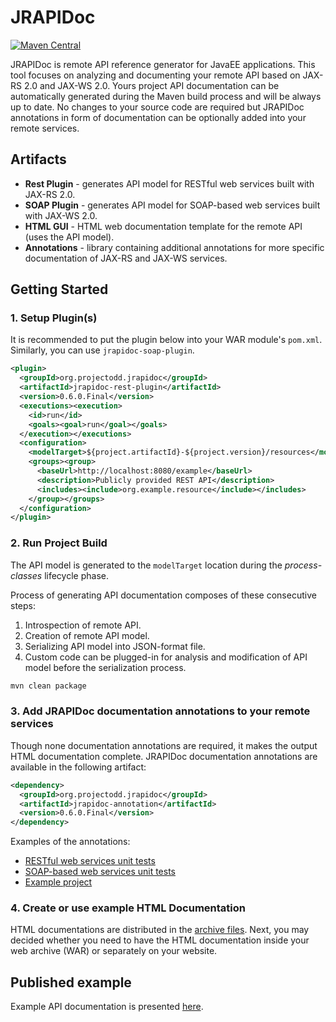# JRAPIDoc
[![Maven Central](https://maven-badges.herokuapp.com/maven-central/org.projectodd.jrapidoc/jrapidoc-pom/badge.svg)](https://maven-badges.herokuapp.com/maven-central/org.projectodd.jrapidoc/jrapidoc-pom)


JRAPIDoc is remote API reference generator for JavaEE applications. This tool focuses on analyzing and documenting your remote API based on JAX-RS 2.0 and JAX-WS 2.0. Yours project API documentation can be automatically generated during the Maven build process and will be always up to date. No changes to your source code are required but JRAPIDoc annotations in form of documentation can be optionally added into your remote services.

## Artifacts
* **Rest Plugin** - generates API model for RESTful web services built with JAX-RS 2.0.
* **SOAP Plugin** - generates API model for SOAP-based web services built with JAX-WS 2.0.
* **HTML GUI** - HTML web documentation template for the remote API (uses the API model).
* **Annotations** - library containing additional annotations for more specific documentation of JAX-RS and JAX-WS services.

## Getting Started

### 1. Setup Plugin(s)
It is recommended to put the plugin below into your WAR module's `pom.xml`. Similarly, you can use `jrapidoc-soap-plugin`.

```xml
<plugin>
  <groupId>org.projectodd.jrapidoc</groupId>
  <artifactId>jrapidoc-rest-plugin</artifactId>
  <version>0.6.0.Final</version>
  <executions><execution>
    <id>run</id>
    <goals><goal>run</goal></goals>
  </execution></executions>
  <configuration>
    <modelTarget>${project.artifactId}-${project.version}/resources</modelTarget> <!-- target/example-1.0/resources -->
    <groups><group>
      <baseUrl>http://localhost:8080/example</baseUrl>
      <description>Publicly provided REST API</description>
      <includes><include>org.example.resource</include></includes>
    </group></groups>
  </configuration>
</plugin>
```

### 2. Run Project Build
The API model is generated to the `modelTarget` location during the *process-classes* lifecycle phase.

Process of generating API documentation composes of these consecutive steps:

1. Introspection of remote API.
2. Creation of remote API model.
3. Serializing API model into JSON-format file.
4. Custom code can be plugged-in for analysis and modification of API model before the serialization process.

```bash
mvn clean package
```

### 3. Add JRAPIDoc documentation annotations to your remote services
Though none documentation annotations are required, it makes the output HTML documentation complete. JRAPIDoc documentation annotations are available in the following artifact:

```xml
<dependency>
  <groupId>org.projectodd.jrapidoc</groupId>
  <artifactId>jrapidoc-annotation</artifactId>
  <version>0.6.0.Final</version>
</dependency>
```

Examples of the annotations:
* [RESTful web services unit tests](jrapidoc-rest-plugin/src/test/java)
* [SOAP-based web services unit tests](jrapidoc-soap-plugin/src/test/java)
* [Example project](https://github.com/sarzwest/jrapidoc-example-app)

### 4. Create or use example HTML Documentation
HTML documentations are distributed in the [archive files](https://github.com/projectodd/jrapidoc/releases). Next, you may decided whether you need to have the HTML documentation inside your web archive (WAR) or separately on your website.

## Published example
Example API documentation is presented [here](http://sarzwest.github.io/jrapidoc-example-app/).

